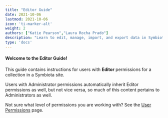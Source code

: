 ```yaml
---
title: "Editor Guide"
date: 2021-10-06
lastmod: 2021-10-06
icon: 'ti-marker-alt'
weight: 2
authors: ["Katie Pearson","Laura Rocha Prado"]
description: "Learn to edit, manage, import, and export data in Symbiota portals"
type: 'docs'
---
```


#### Welcome to the Editor Guide!

This guide contains instructions for users with **Editor** permissions for a collection in a Symbiota site.

Users with Administrator permissions automatically inherit Editor permissions as well, but not vice versa, so much of this content pertains to Administrators as well.

Not sure what level of permissions you are working with? See the [User Permissions](https://biokic.github.io/symbiota-docs/user/permissions/) page.
